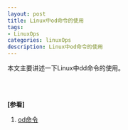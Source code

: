 ```yaml
---
layout: post
title: Linux中od命令的使用
tags:
- LinuxOps
categories: linuxOps
description: Linux中od命令的使用
---
```


本文主要讲述一下Linux中dd命令的使用。


<!-- more -->













<br />
<br />

**[参看]**

1. [od命令](http://man.linuxde.net/od)



<br />
<br />
<br />


